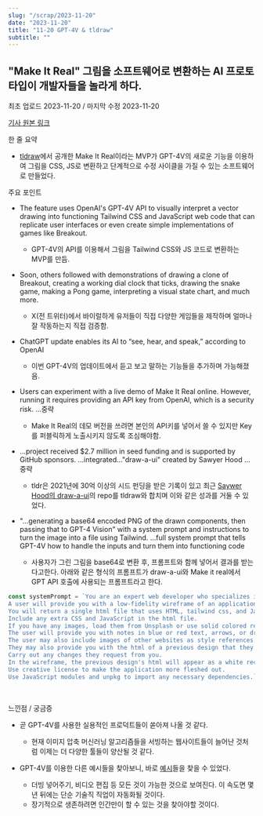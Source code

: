 ```yaml
---
slug: "/scrap/2023-11-20"
date: "2023-11-20"
title: "11-20 GPT-4V & tldraw"
subtitle: ""
---
```


## **"Make It Real" 그림을 소프트웨어로 변환하는 AI 프로토타입이 개발자들을 놀라게 하다.**

<p class="text-time">최초 업로드 2023-11-20 / 마지막 수정 2023-11-20</p>

[기사 원본 링크](https://arstechnica.com/information-technology/2023/11/ai-powered-drawing-app-stuns-developers-by-turning-sketches-into-functional-games/)

한 줄 요약

- [tldraw](https://www.tldraw.com/)에서 공개한 Make It Real이라는 MVP가 GPT-4V의 새로운 기능을 이용하여 그림을 CSS, JS로 변환하고 단계적으로 수정 사이클을
  가질 수 있는 소프트웨어로 만들었다.

주요 포인트

- The feature <span class="text-orange">uses OpenAI's GPT-4V API</span> to visually interpret a <span class="text-orange">vector drawing into functioning Tailwind CSS and JavaScript web code</span> that can replicate user interfaces or even create simple implementations of games like Breakout.

  - GPT-4V의 API를 이용해서 <span class="text-orange">그림을 Tailwind CSS와 JS 코드로 변환하는 MVP를 만듬.</span>

- Soon, others followed with demonstrations of drawing a clone of Breakout, creating a working dial clock that ticks, drawing the snake game, making a Pong game, interpreting a visual state chart, and much more.

  - X(전 트위터)에서 바이럴하게 유저들이 직접 다양한 게임들을 제작하며 얼마나 잘 작동하는지 직접 검증함.

- ChatGPT update enables its AI to “see, hear, and speak,” according to OpenAI

  - 이번 GPT-4V의 업데이트에서 <span class="text-orange">듣고 보고 말하는 기능들을 추가</span>하며 가능해졌음.

- Users can experiment with a live demo of Make It Real online. However, running it requires providing an API key from OpenAI, which is a security risk. ...중략

  - Make It Real의 데모 버전을 쓰려면 본인의 API키를 넣어서 쓸 수 있지만 Key를 퍼블릭하게 노출시키지 않도록 조심해야함.

- ...project received $2.7 million in seed funding and is supported by GitHub sponsors. ...integrated..."draw-a-ui" created by Sawyer Hood ...중략

  - tldr은 2021년에 30억 이상의 시드 펀딩을 받은 기록이 있고 최근 [Saywer Hood의 draw-a-ui](https://github.com/SawyerHood/draw-a-ui)의 repo를 tldraw와 합치며 이와 같은 성과를 거둘 수 있었다.

- "...generating a base64 encoded PNG of the drawn components, then passing that to GPT-4 Vision" with a system prompt and instructions to turn the image into a file using Tailwind. ...full system prompt that tells GPT-4V how to handle the inputs and turn them into functioning code

  - <span class="text-orange">사용자가 그린 그림을 base64로 변환 후, 프롬프트와 함께 넣어서 결과를 받는다</span>고한다. 아래와 같은 형식의 프롬프트가 draw-a-ui와 Make it real에서 GPT API 호출에 사용되는 프롬프트라고 한다.

```javascript
const systemPrompt = `You are an expert web developer who specializes in tailwind css.
A user will provide you with a low-fidelity wireframe of an application.
You will return a single html file that uses HTML, tailwind css, and JavaScript to create a high fidelity website.
Include any extra CSS and JavaScript in the html file.
If you have any images, load them from Unsplash or use solid colored rectangles.
The user will provide you with notes in blue or red text, arrows, or drawings.
The user may also include images of other websites as style references. Transfer the styles as best as you can, matching fonts / colors / layouts.
They may also provide you with the html of a previous design that they want you to iterate from.
Carry out any changes they request from you.
In the wireframe, the previous design's html will appear as a white rectangle.
Use creative license to make the application more fleshed out.
Use JavaScript modules and unpkg to import any necessary dependencies.`;
```

<br/>

느낀점 / 궁금증

- 곧 GPT-4V를 사용한 실용적인 프로덕트들이 쏟아져 나올 것 같다.

  - 현재 이미지 압축 머신러닝 알고리즘들을 서빙하는 웹사이트들이 늘어난 것처럼 이제는 더 다양한 툴들이 양산될 것 같다.

- GPT-4V를 이용한 다른 예시들을 찾아보니, 바로 [예시](https://www.youtube.com/watch?v=opEnS1j7Zqw&ab_channel=AllAboutAI)들을 찾을 수 있었다.

  - 더빙 넣어주기, 비디오 편집 등 모든 것이 가능한 것으로 보여진다. 이 속도면 몇 년 뒤에는 단순 기술직 직업이 자동화될 것이다.
  - 장기적으로 생존하려면 인간만이 할 수 있는 것을 찾아야할 것이다.
